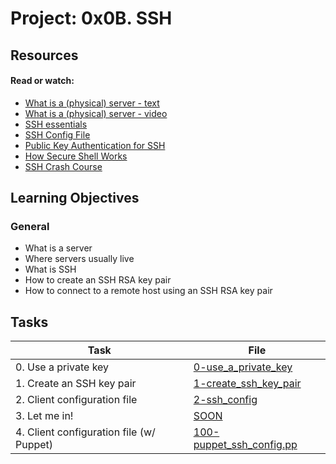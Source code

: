 # Project: 0x0B. SSH

## Resources

#### Read or watch:

* [What is a (physical) server - text](https://intranet.alxswe.com/rltoken/dkgW9lKiBRiUZHfq0MDJuw)
* [What is a (physical) server - video](https://intranet.alxswe.com/rltoken/AxFcTdcXUCsrVp01X_EbFA)
* [SSH essentials](https://intranet.alxswe.com/rltoken/ux0eM1QU9reNyG45b0erAQ)
* [SSH Config File](https://intranet.alxswe.com/rltoken/Rc9FpSy4ZaQWPlcWLinbNw)
* [Public Key Authentication for SSH](https://intranet.alxswe.com/rltoken/tOcxk5mtkedBM0WxyDZxTw)
* [How Secure Shell Works](https://intranet.alxswe.com/rltoken/j0atjRrVfZ6F810qmPfAzA)
* [SSH Crash Course](https://intranet.alxswe.com/rltoken/FKqd8CjxExmpWGu6xGavKw)
## Learning Objectives

### General

* What is a server
* Where servers usually live
* What is SSH
* How to create an SSH RSA key pair
* How to connect to a remote host using an SSH RSA key pair
## Tasks

| Task | File |
| ---- | ---- |
| 0. Use a private key | [0-use_a_private_key](./0-use_a_private_key) |
| 1. Create an SSH key pair | [1-create_ssh_key_pair](./1-create_ssh_key_pair) |
| 2. Client configuration file | [2-ssh_config](./2-ssh_config) |
| 3. Let me in! | [SOON](./) |
| 4. Client configuration file (w/ Puppet) | [100-puppet_ssh_config.pp](./100-puppet_ssh_config.pp) |
